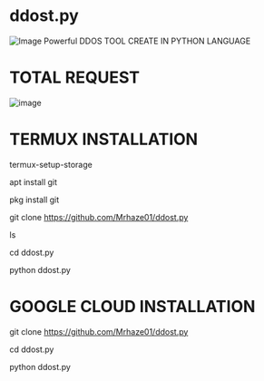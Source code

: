 # ddost.py
![Image](https://www.linkpicture.com/q/Screenshot_20230821-083954.jpg)
Powerful DDOS TOOL
CREATE IN PYTHON LANGUAGE

# TOTAL REQUEST
![image](https://www.linkpicture.com/q/orca-image-14067432.jpeg)

# TERMUX INSTALLATION

termux-setup-storage

apt install git

pkg install git

git clone https://github.com/Mrhaze01/ddost.py

ls

cd ddost.py

python ddost.py

# GOOGLE CLOUD INSTALLATION

git clone https://github.com/Mrhaze01/ddost.py

cd ddost.py

python ddost.py
